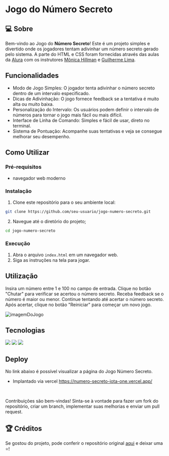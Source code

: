 <h1>Jogo do Número Secreto</h1>

## 💻 Sobre
Bem-vindo ao Jogo do **Número Secreto**! Este é um projeto simples e divertido onde os jogadores tentam adivinhar um número secreto gerado pelo sistema.
A parte do HTML e CSS foram fornecidas através das aulas da [Alura](https://cursos.alura.com.br/course/logica-programacao-mergulhe-programacao-javascript) 
com os instrutores [Mônica Hillman](https://github.com/MonicaHillman) e [Guilherme Lima](https://github.com/guilhermeonrails).<br>

## Funcionalidades
<ul>
<li>Modo de Jogo Simples: O jogador tenta adivinhar o número secreto dentro de um intervalo especificado.</li>
<li>Dicas de Adivinhação: O jogo fornece feedback se a tentativa é muito alta ou muito baixa.</li>
<li>Personalização do Intervalo: Os usuários podem definir o intervalo de números para tornar o jogo mais fácil ou mais difícil.</li>
<li>Interface de Linha de Comando: Simples e fácil de usar, direto no terminal.</li>
<li>Sistema de Pontuação: Acompanhe suas tentativas e veja se consegue melhorar seu desempenho.</li>
</ul>

## Como Utilizar
### Pré-requisitos
<ul> 
  <li>navegador web moderno</li>
</ul>

### Instalação
1. Clone este repositório para o seu ambiente local:
```sh
git clone https://github.com/seu-usuario/jogo-numero-secreto.git
```
2. Navegue até o diretório do projeto;
```sh
cd jogo-numero-secreto
```

### Execução 
1. Abra o arquivo `index.html` em um navegador web.
2. Siga as instruções na tela para jogar.

## Utilização
Insira um número entre 1 e 100 no campo de entrada.
Clique no botão "Chutar" para verificar se acertou o número secreto.
Receba feedback se o número é maior ou menor.
Continue tentando até acertar o número secreto.
Após acertar, clique no botão "Reiniciar" para começar um novo jogo.


 ![imagemDoJogo](https://github.com/MilenaMP/numero-secreto/assets/144073269/d1c394a9-9b3e-439c-b2a2-585ac71bc816)

## Tecnologias
<div>
  <img src="https://img.shields.io/badge/HTML-239120?style=for-thebadge&logo=html5&logoColor=white">
  <img src="https://img.shields.io/badge/CSS-239120?&style=for-the-bagde&logo=css3&logoColor=white">
  <img src="https://img.shields.io/badge/JavaScript-F7DF1E?style=for-the-bagde&logo=javascript&logoColor=black">
</div>

## Deploy
No link abaixo é possível visualizar a página do Jogo Número Secreto.
* Implantado via vercel https://numero-secreto-iota-one.vercel.app/
<br>

Contribuições são bem-vindas! Sinta-se à vontade para fazer um fork do repositório, criar um branch, implementar suas melhorias e enviar um pull request.

## :trophy: Créditos

Se gostou do projeto, pode conferir o repositório original [aqui](https://github.com/alura-cursos/logica-js/tree/aula_5) e deixar uma ⭐️! <br>
